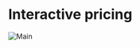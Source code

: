 # **Interactive pricing**

![Main](https://gpx.ge/frontend/frontend/src/14_interactive_pricing.gif "image")